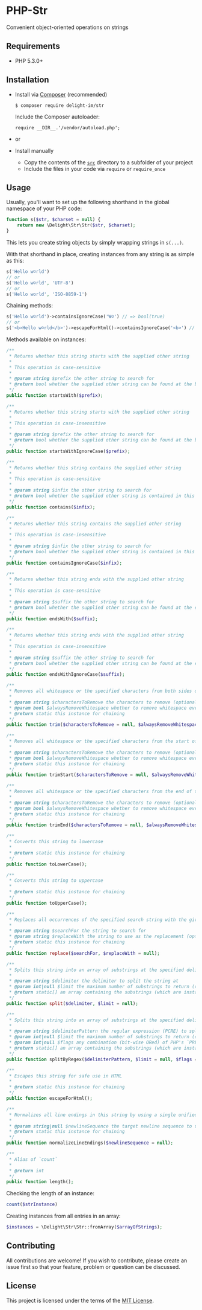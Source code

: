 # PHP-Str

Convenient object-oriented operations on strings

## Requirements

 * PHP 5.3.0+

## Installation

 * Install via [Composer](https://getcomposer.org/) (recommended)

   `$ composer require delight-im/str`

   Include the Composer autoloader:

   `require __DIR__.'/vendor/autoload.php';`

 * or

 * Install manually

   * Copy the contents of the [`src`](src) directory to a subfolder of your project
   * Include the files in your code via `require` or `require_once`

## Usage

Usually, you'll want to set up the following shorthand in the global namespace of your PHP code:

```php
function s($str, $charset = null) {
    return new \Delight\Str\Str($str, $charset);
}
```

This lets you create string objects by simply wrapping strings in `s(...)`.

With that shorthand in place, creating instances from any string is as simple as this:

```php
s('Hello w☺rld')
// or
s('Hello w☺rld', 'UTF-8')
// or
s('Hello world', 'ISO-8859-1')
```

Chaining methods:

```php
s('Hello w☺rld')->containsIgnoreCase('W☺') // => bool(true)
// or
s('<b>Hello w☺rld</b>')->escapeForHtml()->containsIgnoreCase('<b>') // => bool(false)
```

Methods available on instances:

```php
/**
 * Returns whether this string starts with the supplied other string
 *
 * This operation is case-sensitive
 *
 * @param string $prefix the other string to search for
 * @return bool whether the supplied other string can be found at the beginning of this string
 */
public function startsWith($prefix);

/**
 * Returns whether this string starts with the supplied other string
 *
 * This operation is case-insensitive
 *
 * @param string $prefix the other string to search for
 * @return bool whether the supplied other string can be found at the beginning of this string
 */
public function startsWithIgnoreCase($prefix);

/**
 * Returns whether this string contains the supplied other string
 *
 * This operation is case-sensitive
 *
 * @param string $infix the other string to search for
 * @return bool whether the supplied other string is contained in this string
 */
public function contains($infix);

/**
 * Returns whether this string contains the supplied other string
 *
 * This operation is case-insensitive
 *
 * @param string $infix the other string to search for
 * @return bool whether the supplied other string is contained in this string
 */
public function containsIgnoreCase($infix);

/**
 * Returns whether this string ends with the supplied other string
 *
 * This operation is case-sensitive
 *
 * @param string $suffix the other string to search for
 * @return bool whether the supplied other string can be found at the end of this string
 */
public function endsWith($suffix);

/**
 * Returns whether this string ends with the supplied other string
 *
 * This operation is case-insensitive
 *
 * @param string $suffix the other string to search for
 * @return bool whether the supplied other string can be found at the end of this string
 */
public function endsWithIgnoreCase($suffix);

/**
 * Removes all whitespace or the specified characters from both sides of this string
 *
 * @param string $charactersToRemove the characters to remove (optional)
 * @param bool $alwaysRemoveWhitespace whether to remove whitespace even if a custom list of characters is provided (optional)
 * @return static this instance for chaining
 */
public function trim($charactersToRemove = null, $alwaysRemoveWhitespace = null);

/**
 * Removes all whitespace or the specified characters from the start of this string
 *
 * @param string $charactersToRemove the characters to remove (optional)
 * @param bool $alwaysRemoveWhitespace whether to remove whitespace even if a custom list of characters is provided (optional)
 * @return static this instance for chaining
 */
public function trimStart($charactersToRemove = null, $alwaysRemoveWhitespace = null);

/**
 * Removes all whitespace or the specified characters from the end of this string
 *
 * @param string $charactersToRemove the characters to remove (optional)
 * @param bool $alwaysRemoveWhitespace whether to remove whitespace even if a custom list of characters is provided (optional)
 * @return static this instance for chaining
 */
public function trimEnd($charactersToRemove = null, $alwaysRemoveWhitespace = null);

/**
 * Converts this string to lowercase
 *
 * @return static this instance for chaining
 */
public function toLowerCase();

/**
 * Converts this string to uppercase
 *
 * @return static this instance for chaining
 */
public function toUpperCase();

/**
 * Replaces all occurrences of the specified search string with the given replacement
 *
 * @param string $searchFor the string to search for
 * @param string $replaceWith the string to use as the replacement (optional)
 * @return static this instance for chaining
 */
public function replace($searchFor, $replaceWith = null);

/**
 * Splits this string into an array of substrings at the specified delimiter
 *
 * @param string $delimiter the delimiter to split the string at
 * @param int|null $limit the maximum number of substrings to return (optional)
 * @return static[] an array containing the substrings (which are instances of this class as well)
 */
public function split($delimiter, $limit = null);

/**
 * Splits this string into an array of substrings at the specified delimiter pattern
 *
 * @param string $delimiterPattern the regular expression (PCRE) to split the string at
 * @param int|null $limit the maximum number of substrings to return (optional)
 * @param int|null $flags any combination (bit-wise ORed) of PHP's `PREG_SPLIT_*` flags
 * @return static[] an array containing the substrings (which are instances of this class as well)
 */
public function splitByRegex($delimiterPattern, $limit = null, $flags = null);

/**
 * Escapes this string for safe use in HTML
 *
 * @return static this instance for chaining
 */
public function escapeForHtml();

/**
 * Normalizes all line endings in this string by using a single unified newline sequence (which may be specified manually)
 *
 * @param string|null $newlineSequence the target newline sequence to use (optional)
 * @return static this instance for chaining
 */
public function normalizeLineEndings($newlineSequence = null);

/**
 * Alias of `count`
 *
 * @return int
 */
public function length();
```

Checking the length of an instance:

```php
count($strInstance)
```

Creating instances from all entries in an array:

```php
$instances = \Delight\Str\Str::fromArray($arrayOfStrings);
```

## Contributing

All contributions are welcome! If you wish to contribute, please create an issue first so that your feature, problem or question can be discussed.

## License

This project is licensed under the terms of the [MIT License](https://opensource.org/licenses/MIT).
